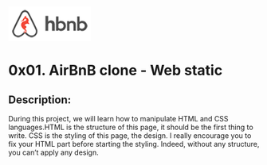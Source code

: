 <p align="left">
  <img height="70" src="./images/logo.png"/>
</p>

# 0x01. AirBnB clone - Web static

## Description:
During this project, we will learn how to manipulate HTML and CSS languages.HTML is the structure of this page, it should be the first thing to write. CSS is the styling of this page, the design. I really encourage you to fix your HTML part before starting the styling. Indeed, without any structure, you can’t apply any design.

